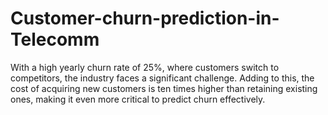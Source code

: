 # Customer-churn-prediction-in-Telecomm
With a high yearly churn rate of 25%, where customers switch to competitors, the industry faces a significant challenge. Adding to this, the cost of acquiring new customers is ten times higher than retaining existing ones, making it even more critical to predict churn effectively. 
